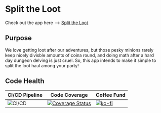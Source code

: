 # Split the Loot

Check out the app here --> [Split the Loot](https://brendoncaulkins.github.io/splittheloot/)

## Purpose

We love getting loot after our adventures, but those pesky minions rarely keep nicely divisble amounts of coina round, and doing math after a hard day dungeon delving is just cruel. So, this app intends to make it simple to split the loot haul among your party!

## Code Health

| CI/CD Pipeline | Code Coverage | Coffee Fund |
| -------------- | ------------- | ----------- |
| ![CI/CD](https://github.com/brendoncaulkins/splittheloot/workflows/CI/CD/badge.svg) | [![Coverage Status](https://coveralls.io/repos/github/brendoncaulkins/splittheloot/badge.svg)](https://coveralls.io/github/brendoncaulkins/splittheloot) | [![ko-fi](https://www.ko-fi.com/img/githubbutton_sm.svg)](https://ko-fi.com/S6S722GI0) |
